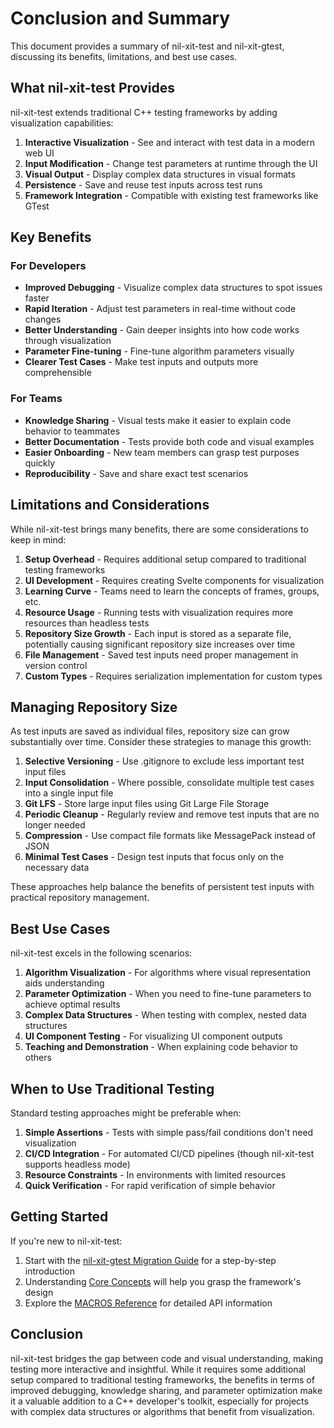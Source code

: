 # Conclusion and Summary

This document provides a summary of nil-xit-test and nil-xit-gtest, discussing its benefits, limitations, and best use cases.

## What nil-xit-test Provides

nil-xit-test extends traditional C++ testing frameworks by adding visualization capabilities:

1. **Interactive Visualization** - See and interact with test data in a modern web UI
2. **Input Modification** - Change test parameters at runtime through the UI
3. **Visual Output** - Display complex data structures in visual formats
4. **Persistence** - Save and reuse test inputs across test runs
5. **Framework Integration** - Compatible with existing test frameworks like GTest

## Key Benefits

### For Developers
- **Improved Debugging** - Visualize complex data structures to spot issues faster
- **Rapid Iteration** - Adjust test parameters in real-time without code changes
- **Better Understanding** - Gain deeper insights into how code works through visualization
- **Parameter Fine-tuning** - Fine-tune algorithm parameters visually
- **Clearer Test Cases** - Make test inputs and outputs more comprehensible

### For Teams
- **Knowledge Sharing** - Visual tests make it easier to explain code behavior to teammates
- **Better Documentation** - Tests provide both code and visual examples
- **Easier Onboarding** - New team members can grasp test purposes quickly
- **Reproducibility** - Save and share exact test scenarios

## Limitations and Considerations

While nil-xit-test brings many benefits, there are some considerations to keep in mind:

1. **Setup Overhead** - Requires additional setup compared to traditional testing frameworks
2. **UI Development** - Requires creating Svelte components for visualization
3. **Learning Curve** - Teams need to learn the concepts of frames, groups, etc.
4. **Resource Usage** - Running tests with visualization requires more resources than headless tests
5. **Repository Size Growth** - Each input is stored as a separate file, potentially causing significant repository size increases over time
6. **File Management** - Saved test inputs need proper management in version control
7. **Custom Types** - Requires serialization implementation for custom types

## Managing Repository Size

As test inputs are saved as individual files, repository size can grow substantially over time. Consider these strategies to manage this growth:

1. **Selective Versioning** - Use .gitignore to exclude less important test input files
2. **Input Consolidation** - Where possible, consolidate multiple test cases into a single input file
3. **Git LFS** - Store large input files using Git Large File Storage
4. **Periodic Cleanup** - Regularly review and remove test inputs that are no longer needed
5. **Compression** - Use compact file formats like MessagePack instead of JSON
6. **Minimal Test Cases** - Design test inputs that focus only on the necessary data

These approaches help balance the benefits of persistent test inputs with practical repository management.

## Best Use Cases

nil-xit-test excels in the following scenarios:

1. **Algorithm Visualization** - For algorithms where visual representation aids understanding
2. **Parameter Optimization** - When you need to fine-tune parameters to achieve optimal results
3. **Complex Data Structures** - When testing with complex, nested data structures
4. **UI Component Testing** - For visualizing UI component outputs
5. **Teaching and Demonstration** - When explaining code behavior to others

## When to Use Traditional Testing

Standard testing approaches might be preferable when:

1. **Simple Assertions** - Tests with simple pass/fail conditions don't need visualization
2. **CI/CD Integration** - For automated CI/CD pipelines (though nil-xit-test supports headless mode)
3. **Resource Constraints** - In environments with limited resources
4. **Quick Verification** - For rapid verification of simple behavior

## Getting Started

If you're new to nil-xit-test:

1. Start with the [nil-xit-gtest Migration Guide](./02-migration.md) for a step-by-step introduction
2. Understanding [Core Concepts](./03-concepts.md) will help you grasp the framework's design
3. Explore the [MACROS Reference](./05-MACROS.md) for detailed API information

## Conclusion

nil-xit-test bridges the gap between code and visual understanding, making testing more interactive and insightful. While it requires some additional setup compared to traditional testing frameworks, the benefits in terms of improved debugging, knowledge sharing, and parameter optimization make it a valuable addition to a C++ developer's toolkit, especially for projects with complex data structures or algorithms that benefit from visualization.

